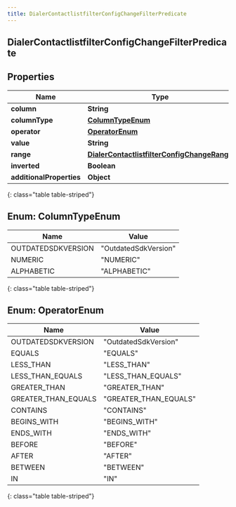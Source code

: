 ```yaml
---
title: DialerContactlistfilterConfigChangeFilterPredicate
---
```

## DialerContactlistfilterConfigChangeFilterPredicate


## Properties

| Name | Type | Description | Notes |
| ------------ | ------------- | ------------- | ------------- |
| **column** | **String** |  |  [optional] |
| **columnType** | [**ColumnTypeEnum**](#ColumnTypeEnum) |  |  [optional] |
| **operator** | [**OperatorEnum**](#OperatorEnum) |  |  [optional] |
| **value** | **String** |  |  [optional] |
| **range** | [**DialerContactlistfilterConfigChangeRange**](DialerContactlistfilterConfigChangeRange.html) |  |  [optional] |
| **inverted** | **Boolean** |  |  [optional] |
| **additionalProperties** | **Object** |  |  [optional] |
{: class="table table-striped"}


<a name="ColumnTypeEnum"></a>

## Enum: ColumnTypeEnum

| Name | Value |
| ---- | ----- |
| OUTDATEDSDKVERSION | &quot;OutdatedSdkVersion&quot; |
| NUMERIC | &quot;NUMERIC&quot; |
| ALPHABETIC | &quot;ALPHABETIC&quot; |
{: class="table table-striped"}


<a name="OperatorEnum"></a>

## Enum: OperatorEnum

| Name | Value |
| ---- | ----- |
| OUTDATEDSDKVERSION | &quot;OutdatedSdkVersion&quot; |
| EQUALS | &quot;EQUALS&quot; |
| LESS_THAN | &quot;LESS_THAN&quot; |
| LESS_THAN_EQUALS | &quot;LESS_THAN_EQUALS&quot; |
| GREATER_THAN | &quot;GREATER_THAN&quot; |
| GREATER_THAN_EQUALS | &quot;GREATER_THAN_EQUALS&quot; |
| CONTAINS | &quot;CONTAINS&quot; |
| BEGINS_WITH | &quot;BEGINS_WITH&quot; |
| ENDS_WITH | &quot;ENDS_WITH&quot; |
| BEFORE | &quot;BEFORE&quot; |
| AFTER | &quot;AFTER&quot; |
| BETWEEN | &quot;BETWEEN&quot; |
| IN | &quot;IN&quot; |
{: class="table table-striped"}



